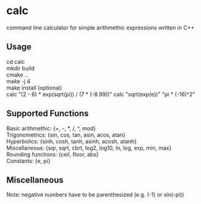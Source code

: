 # calc
command line calculator for simple arithmethic expressions written in C++  

## Usage
cd calc  
mkdir build  
cmake ..  
make -j 4  
make install (optional)  
calc "(2 - 6) * exp(sqrt(pi)) / (7 * (-8.99))"
calc "sqrt(exp(e))" "pi * (-16)^2"  

## Supported Functions  
Basic arithmethic:  {+, -, *, /, ^, mod}  
Trigonometrics:     {sin, cos, tan, asin, acos, atan}  
Hyperbolics:        {sinh, cosh, tanh, asinh, acosh, atanh}  
Miscellaneous:      {sqr, sqrt, cbrt, log2, log10, ln, log, exp, min, max}  
Rounding functions: {ceil, floor, abs}  
Constants:          {e, pi}  

## Miscellaneous  
Note: negative numbers have to be parenthesized (e.g. (-1) or sin(-pi))
